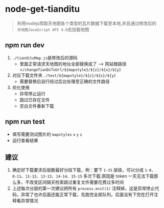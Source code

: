# node-get-tianditu

> 利用nodejs爬取天地图各个类型的瓦片数据下载至本地,并且通过修改后的`天地图JavaScript API 4.0`去加载地图

## npm run dev

1. `./tiandituMap.js`是修改后的源码
    - 里面正常请求天地图的地址全部替换成了 --> 网站根路径+`/changeTianDiTuUrl/${mapstyle}/${z}/${x}/${y}` 
2. 对应下载文件夹 `./test/${mapstyle}/${z}/${x}/${y}`
    - 需要替换后自行经过后台处理至正确的文件路径
3. 优化使用
    - 异常停止运行
    - 跳过已存在文件
    - 空白文件重新下载

## npm run test

- 填写需要测试图片的 `mapstyles` `x` `y` `z`
- 运行查看结果

## 建议

1. 确定好下载要求后层数最好分段下载，例：要下 `1-15` 层级，可以分成 `1-8`、`8-11`、`11-12`、`13-13`、`14-14`、`15-15` 多次下载.原因是 token 一天无法下载那么多，不改变区间隔天检索跳过重复文件需要花费过多时间
2. 上述每次分层的第一次建议把所有 `process.exit(1)` 注释掉，这是异常停止代码，异常了也许后面还能正常下载，先跑完全部队列。后面没有下完在打开注释看异常情况